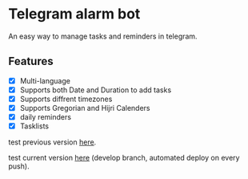 # Telegram alarm bot
An easy way to manage tasks and reminders in telegram.
## Features
- [x] Multi-language
- [x] Supports both Date and Duration to add tasks
- [x] Supports diffrent timezones
- [x] Supports Gregorian and Hijri Calenders
- [x] daily reminders
- [x] Tasklists

test previous version [here](https://t.me/unluckyafbot).

test current version [here](https://t.me/stillunluckyafbot) (develop branch, automated deploy on every push).

